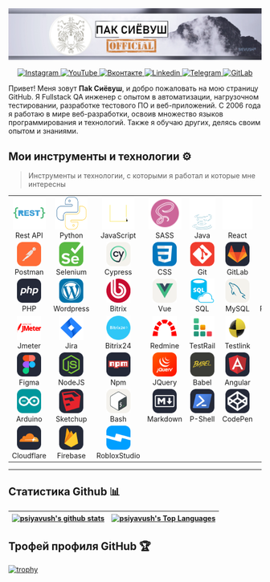 
<img src="/src/sievush.png" alt="Hi there! I'm Sievush Pak" title="Hi there! I'm Sievush Pak"/>
<p align="center">
    <a href="https://www.instagram.com/seva_krot/">
        <img src="https://img.shields.io/badge/Instagram-%23E4405F.svg?style=for-the-badge&logo=Instagram&logoColor=white" alt="Instagram" />
    </a>
    <a href="#">
        <img src="https://img.shields.io/badge/YouTube-FF0000?style=for-the-badge&logo=youtube&logoColor=white" alt="YouTube" />
    </a>
    <a href="https://vk.com/pak_s">
        <img src="https://img.shields.io/badge/Вконтакте-%231DA1F2.svg?style=for-the-badge&logo=vk&logoColor=white" alt="Вконтакте" />
    </a>
    <a href="#">
        <img src="https://img.shields.io/badge/Linkedin-%231DA1F2.svg?style=for-the-badge&logo=Linkedin&logoColor=white" alt="Linkedin" />
    </a>
    <a href="https://t.me/Semen12345">
        <img src="https://img.shields.io/badge/telegram-2CA5E0?style=for-the-badge&logo=telegram&logoColor=white" alt="Telegram" />
    </a>
    <a href="https://gitlab.com/last-dragon">
        <img src="https://img.shields.io/badge/gitlab-330F63?style=for-the-badge&logo=gitlab&logoColor=white" alt="GitLab" />
    </a>
</p>

Привет! Меня зовут **Пak Cиёвyш**, и добро пожаловать на мою страницу GitHub. Я Fullstack QA инженер с опытом в автоматизации, нагрузочном тестировании, разработке тестового ПО и веб-приложений. С 2006 года я работаю в мире веб-разработки, освоив множество языков программирования и технологий. Также я обучаю других, делясь своим опытом и знаниями.

## Мои инструменты и технологии ⚙️

> Инструменты и технологии, с которыми я работал и которые мне интересны

<table align="center" style="width: 100%; table-layout: fixed;">
  <tr>
    <td align="center">
        <img src="/src/icons/restapi-icon.svg" width="65" height="65" alt="Rest API" />
        <br>Rest API
    </td>
    <td align="center">
        <img src="/src/icons/python-icon.svg" width="65" height="65" alt="Python" />
        <br>Python
    </td>
    <td align="center">
        <img src="/src/icons/js-icon.svg" width="65" height="65" alt="JavaScript" />
        <br>JavaScript
    </td>
    <td align="center">
        <img src="/src/icons/sass-icon.svg" width="65" height="65" alt="SASS" />
        <br>SASS
    </td>
    <td align="center">
        <img src="/src/icons/java-icon.svg" width="65" height="65" alt="Java" />
        <br>Java
    </td>
    <td align="center">
        <img src="/src/icons/react-icon.svg" width="65" height="65" alt="React" />
        <br>React
    </td>
    <td align="center">
        <img src="/src/icons/docker-icon.svg" width="65" height="65" alt="Docker" />
        <br>Docker
    </td>
  </tr>
  <tr>
    <td align="center">
        <img src="/src/icons/Postman.svg" width="48" height="48" alt="Postman" />
        <br>Postman
    </td>
    <td align="center">
        <img src="/src/icons/Selenium.svg" width="48" height="48" alt="Selenium" />
        <br>Selenium
    </td>
    <td align="center">
        <img src="/src/icons/Cypress-Light.svg" width="48" height="48" alt="Cypress" />
        <br>Cypress
    </td>
    <td align="center">
        <img src="/src/icons/CSS.svg" width="48" height="48" alt="CSS" />
        <br>CSS
    </td>
    <td align="center">
        <img src="/src/icons/Git.svg" width="48" height="48" alt="Git" />
        <br>Git
    </td>
    <td align="center">
        <img src="/src/icons/GitLab-Dark.svg" width="48" height="48" alt="GitLab" />
        <br>GitLab
    </td>
    <td align="center">
        <img src="/src/icons/Github-Dark.svg" width="48" height="48" alt="Github" />
        <br>Github
    </td>
  </tr>
  <tr>
    <td align="center">
        <img src="/src/icons/PHP-Dark.svg" width="48" height="48" alt="PHP" />
        <br>PHP
    </td>
    <td align="center">
        <img src="/src/icons/Wordpress.svg" width="48" height="48" alt="Wordpress" />
        <br>Wordpress
    </td>
    <td align="center">
        <img src="/src/icons/bitrix.svg" width="48" height="48" alt="Bitrix" />
        <br>Bitrix
    </td>
    <td align="center">
        <img src="/src/icons/VueJS-Light.svg" width="48" height="48" alt="Vue" />
        <br>Vue
    </td>
    <td align="center">
        <img src="/src/icons/sql.svg" width="48" height="48" alt="sql" />
        <br>SQL
    </td>
    <td align="center">
        <img src="/src/icons/MySQL-Light.svg" width="48" height="48" alt="MySQL" />
        <br>MySQL
    </td>
    <td align="center">
        <img src="/src/icons/PostgreSQL-Light.svg" width="48" height="48" alt="PostgreSQL" />
        <br>PostgreSQL
    </td>
  </tr>
    <tr>
    <td align="center">
        <img src="/src/icons/apachejmeter-red.svg" width="48" height="48" alt="jmeter" />
        <br>Jmeter
    </td>
    <td align="center">
        <img src="/src/icons/jira.svg" width="48" height="48" alt="jira" />
        <br>Jira
    </td>
    <td align="center">
        <img src="/src/icons/bitrix24.svg" width="48" height="48" alt="bitrix24" />
        <br>Bitrix24
    </td>
    <td align="center">
        <img src="/src/icons/redmine-red.svg" width="48" height="48" alt="redmine" />
        <br>Redmine
    </td>
    <td align="center">
        <img src="/src/icons/Testrail.svg" width="48" height="48" alt="TestRail" />
        <br>TestRail
    </td>
    <td align="center">
        <img src="/src/icons/testlink.svg" width="48" height="48" alt="testlink" />
        <br>Testlink
    </td>
    <td align="center">
        <img src="/src/icons/qase.svg" width="48" height="48" alt="qase" />
        <br>QASE
    </td>
  </tr>
  <tr>
    <td align="center">
        <img src="/src/icons/Figma-Dark.svg" width="48" height="48" alt="Figma" />
        <br>Figma
    </td>
    <td align="center">
        <img src="/src/icons/NodeJS-Dark.svg" width="48" height="48" alt="NodeJS" />
        <br>NodeJS
    </td>
    <td align="center">
        <img src="/src/icons/Npm-Dark.svg" width="48" height="48" alt="Npm" />
        <br>Npm
    </td>
    <td align="center">
        <img src="/src/icons/JQuery.svg" width="48" height="48" alt="JQuery" />
        <br>JQuery
    </td>
    <td align="center">
        <img src="/src/icons/Babel.svg" width="48" height="48" alt="Babel" />
        <br>Babel
    </td>
    <td align="center">
        <img src="/src/icons/Angular-Dark.svg" width="48" height="48" alt="Angular" />
        <br>Angular
    </td>
    <td align="center">
        <img src="/src/icons/Svelte.svg" width="48" height="48" alt="Svelte" />
        <br>Svelte
    </td>
  </tr>
  <tr>
    <td align="center">
        <img src="/src/icons/Arduino.svg" width="48" height="48" alt="Arduino" />
        <br>Arduino
    </td>
    <td align="center">
        <img src="/src/icons/Sketchup-Dark.svg" width="48" height="48" alt="Sketchup" />
        <br>Sketchup
    </td>
    <td align="center">
        <img src="/src/icons/Bash-Light.svg" width="48" height="48" alt="Bash" />
        <br>Bash
    </td>
    <td align="center">
        <img src="/src/icons/Markdown-Dark.svg" width="48" height="48" alt="Markdown" />
        <br>Markdown
    </td>
    <td align="center">
        <img src="/src/icons/Powershell-Dark.svg" width="48" height="48" alt="Powershell" />
        <br>P-Shell
    </td>
    <td align="center">
        <img src="/src/icons/CodePen-Dark.svg" width="48" height="48" alt="CodePen" />
        <br>CodePen
    </td>
    <td align="center">
        <img src="/src/icons/Replit-Dark.svg" width="48" height="48" alt="Replit" />
        <br>Replit
    </td>
  </tr>
  <tr>
    <td align="center">
        <img src="/src/icons/Cloudflare-Dark.svg" width="48" height="48" alt="Cloudflare" />
        <br>Cloudflare
    </td>
    <td align="center">
        <img src="/src/icons/Firebase-Dark.svg" width="48" height="48" alt="Firebase" />
        <br>Firebase
    </td>
    <td align="center">
        <img src="/src/icons/RobloxStudio.svg" width="48" height="48" alt="RobloxStudio" />
        <br>RobloxStudio
    </td>
  </tr>
</table>

----

## Статистика Github 📊

| <a href="https://github.com/psiyavush/github-stats"><img align="center" src="https://github-stats-psiyavushs-projects.vercel.app/api?username=psiyavush&show_icons=true&include_all_commits=true&count_private=true&theme=buefy&hide_border=true" alt="psiyavush's github stats" /></a> | <a href="https://github.com/psiyavush/github-stats"><img align="center" src="https://github-stats-psiyavushs-projects.vercel.app/api/top-langs/?username=psiyavush&langs_count=8&layout=compact&theme=buefy&hide_border=true" alt="psiyavush's Top Languages"/></a> |
| ------------- | -------------

## Трофей профиля GitHub 🏆

[![trophy](https://github-profile-trophy.vercel.app/?username=psiyavush)](https://github.com/ryo-ma/github-profile-trophy)